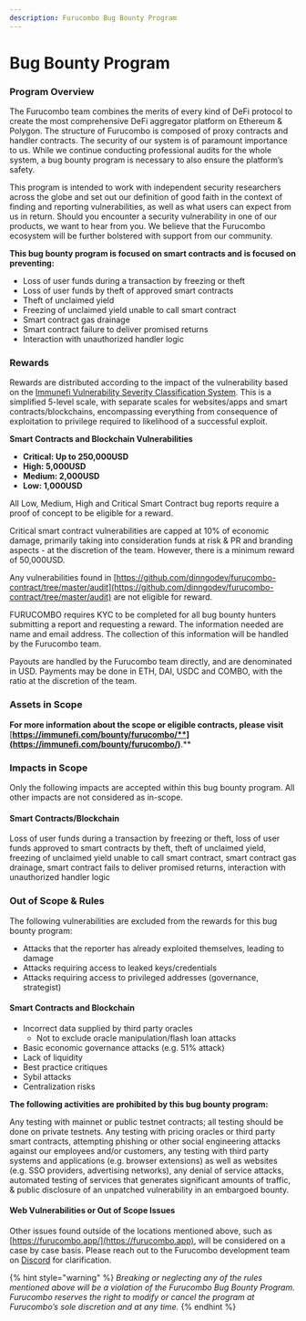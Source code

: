 ```yaml
---
description: Furucombo Bug Bounty Program
---
```


# Bug Bounty Program

### **Program Overview**

The Furucombo team combines the merits of every kind of DeFi protocol to create the most comprehensive DeFi aggregator platform on Ethereum & Polygon. The structure of Furucombo is composed of proxy contracts and handler contracts. The security of our system is of paramount importance to us. While we continue conducting professional audits for the whole system, a bug bounty program is necessary to also ensure the platform’s safety.

This program is intended to work with independent security researchers across the globe and set out our definition of good faith in the context of finding and reporting vulnerabilities, as well as what users can expect from us in return. Should you encounter a security vulnerability in one of our products, we want to hear from you. We believe that the Furucombo ecosystem will be further bolstered with support from our community.

**This bug bounty program is focused on smart contracts and is focused on preventing:**

* Loss of user funds during a transaction by freezing or theft&#x20;
* Loss of user funds by theft of approved smart contracts&#x20;
* Theft of unclaimed yield
* Freezing of unclaimed yield unable to call smart contract&#x20;
* Smart contract gas drainage
* Smart contract failure to deliver promised returns&#x20;
* Interaction with unauthorized handler logic

### **Rewards**

Rewards are distributed according to the impact of the vulnerability based on the [Immunefi Vulnerability Severity Classification System](https://immunefi.com/severity-updated/). This is a simplified 5-level scale, with separate scales for websites/apps and smart contracts/blockchains, encompassing everything from consequence of exploitation to privilege required to likelihood of a successful exploit.

**Smart Contracts and Blockchain Vulnerabilities**&#x20;

* **Critical: Up to 250,000USD**
* **High: 5,000USD**&#x20;
* **Medium: 2,000USD**&#x20;
* **Low: 1,000USD**

All Low, Medium, High and Critical Smart Contract bug reports require a proof of concept to be eligible for a reward.

Critical smart contract vulnerabilities are capped at 10% of economic damage, primarily taking into consideration funds at risk & PR and branding aspects - at the discretion of the team. However, there is a minimum reward of 50,000USD.

Any vulnerabilities found in [https://github.com/dinngodev/furucombo-contract/tree/master/audit](https://github.com/dinngodev/furucombo-contract/tree/master/audit) are not eligible for reward.

FURUCOMBO requires KYC to be completed for all bug bounty hunters submitting a report and requesting a reward. The information needed are name and email address. The collection of this information will be handled by the Furucombo team.

Payouts are handled by the Furucombo team directly, and are denominated in USD. Payments may be done in ETH, DAI, USDC and COMBO, with the ratio at the discretion of the team.

### **Assets in Scope**

**For more information about the scope or eligible contracts, please visit** [**https://immunefi.com/bounty/furucombo/**](https://immunefi.com/bounty/furucombo/)**.**

### Impacts in Scope

Only the following impacts are accepted within this bug bounty program. All other impacts are not considered as in-scope.

#### Smart Contracts/Blockchain

Loss of user funds during a transaction by freezing or theft, loss of user funds approved to smart contracts by theft, theft of unclaimed yield, freezing of unclaimed yield unable to call smart contract, smart contract gas drainage, smart contract fails to deliver promised returns, interaction with unauthorized handler logic

### Out of Scope & Rules

The following vulnerabilities are excluded from the rewards for this bug bounty program:

* Attacks that the reporter has already exploited themselves, leading to damage&#x20;
* Attacks requiring access to leaked keys/credentials&#x20;
* Attacks requiring access to privileged addresses (governance, strategist)&#x20;

#### Smart Contracts and Blockchain&#x20;

* Incorrect data supplied by third party oracles&#x20;
  * Not to exclude oracle manipulation/flash loan attacks&#x20;
* Basic economic governance attacks (e.g. 51% attack)&#x20;
* Lack of liquidity&#x20;
* Best practice critiques&#x20;
* Sybil attacks&#x20;
* Centralization risks

**The following activities are prohibited by this bug bounty program:**

Any testing with mainnet or public testnet contracts; all testing should be done on private testnets. Any testing with pricing oracles or third party smart contracts, attempting phishing or other social engineering attacks against our employees and/or customers, any testing with third party systems and applications (e.g. browser extensions) as well as websites (e.g. SSO providers, advertising networks), any denial of service attacks, automated testing of services that generates significant amounts of traffic, & public disclosure of an unpatched vulnerability in an embargoed bounty.

#### Web Vulnerabilities or Out of Scope Issues

Other issues found outside of the locations mentioned above, such as [https://furucombo.app/](https://furucombo.app), will be considered on a case by case basis. Please reach out to the Furucombo development team on [Discord](https://discord.furucombo.app) for clarification.

{% hint style="warning" %}
_Breaking or neglecting any of the rules mentioned above will be a violation of the Furucombo Bug Bounty Program. Furucombo reserves the right to modify or cancel the program at Furucombo’s sole discretion and at any time._
{% endhint %}
